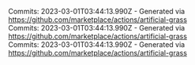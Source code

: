 Commits: 2023-03-01T03:44:13.990Z - Generated via https://github.com/marketplace/actions/artificial-grass
<br>
Commits: 2023-03-01T03:44:13.990Z - Generated via https://github.com/marketplace/actions/artificial-grass
<br>
Commits: 2023-03-01T03:44:13.990Z - Generated via https://github.com/marketplace/actions/artificial-grass
<br>
